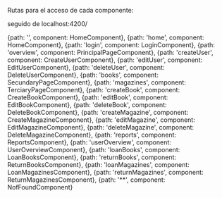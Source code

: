 Rutas para el acceso de cada componente:

seguido de localhost:4200/

{path: '', component: HomeComponent},
  {path: 'home', component: HomeComponent},
  {path: 'login', component: LoginComponent},
  {path: 'overview', component: PrincipalPageComponent},
  {path: 'createUser', component: CreateUserComponent},
  {path: 'editUser', component: EditUserComponent},
  {path: 'deleteUser', component: DeleteUserComponent},
  {path: 'books', component: SecundaryPageComponent},
  {path: 'magazines', component: TerciaryPageComponent},
  {path: 'createBook', component: CreateBookComponent},
  {path: 'editBook', component: EditBookComponent},
  {path: 'deleteBook', component: DeleteBookComponent},
  {path: 'createMagazine', component: CreateMagazineComponent},
  {path: 'editMagazine', component: EditMagazineComponent},
  {path: 'deleteMagazine', component: DeleteMagazineComponent},
  {path: 'reports', component: ReportsComponent},
  {path: 'userOverview', component: UserOverviewComponent},
  {path: 'loanBooks', component: LoanBooksComponent},
  {path: 'returnBooks', component: ReturnBooksComponent},
  {path: 'loanMagazines', component: LoanMagazinesComponent},
  {path: 'returnMagazines', component: ReturnMagazinesComponent},
  {path: '**', component: NofFoundComponent}
